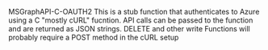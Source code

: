 MSGraphAPI-C-OAUTH2
This is a stub function that authenticates to Azure using a C "mostly cURL" fucntion. API calls can be passed to the function and are returned as JSON strings. DELETE and other write Functions will probably require a POST method in the cURL setup

